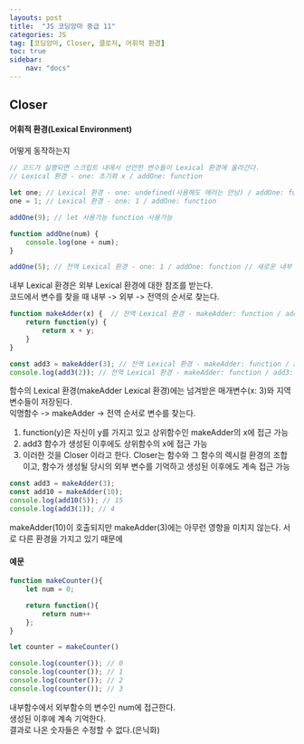 ```yaml
---
layouts: post
title:  "JS 코딩앙마 중급 11"
categories: JS
tag: [코딩앙마, Closer, 클로저, 어휘적 환경]
toc: true
sidebar:
    nav: "docs"
---
```


## Closer

#### 어휘적 환경(Lexical Environment)

어떻게 동작하는지
```js
// 코드가 실행되면 스크립트 내에서 선언한 변수들이 Lexical 환경에 올라간다.
// Lexical 환경 - one: 초기화 x / addOne: function

let one; // Lexical 환경 - one: undefined(사용해도 에러는 안남) / addOne: function
one = 1; // Lexical 환경 - one: 1 / addOne: function

addOne(9); // let 사용가능 function 사용가능

function addOne(num) {
    console.log(one + num);
}

addOne(5); // 전역 Lexical 환경 - one: 1 / addOne: function // 새로운 내부 Lexical 환경 - num: 5
```
내부 Lexical 환경은 외부 Lexical 환경에 대한 참조를 받는다.<br/>
코드에서 변수를 찾을 때 내부 -> 외부 -> 전역의 순서로 찾는다.


```js
function makeAdder(x) {  // 전역 Lexical 환경 - makeAdder: function / add3: 초기화x
    return function(y) { 
        return x + y;
    }
}

const add3 = makeAdder(3); // 전역 Lexical 환경 - makeAdder: function / add3: function // makeAdder Lexical 환경 - x: 3
console.log(add3(2)); // 전역 Lexical 환경 - makeAdder: function / add3: function // makeAdder Lexical 환경 - x: 3 // 익명함수 Lexical 환경 y : 2
```
함수의 Lexical 환경(makeAdder Lexical 환경)에는 넘겨받은 매개변수(x: 3)와 지역변수들이 저장된다.<br/>
익명함수 -> makeAdder -> 전역 순서로 변수를 찾는다.<br/>

1. function(y)은 자신이 y를 가지고 있고 상위함수인 makeAdder의 x에 접근 가능
2. add3 함수가 생성된 이후에도 상위함수의 x에 접근 가능
3. 이러한 것을 Closer 이라고 한다. Closer는 함수와 그 함수의 렉시컬 환경의 조합이고, 함수가 생성될 당시의 외부 변수를 기억하고 생성된 이후에도 계속 접근 가능

```js
const add3 = makeAdder(3);
const add10 = makeAdder(10);
console.log(add10(5)); // 15
console.log(add3(1)); // 4
```
makeAdder(10)이 호출되지만 makeAdder(3)에는 아무런 영향을 미치지 않는다. 서로 다른 환경을 가지고 있기 때문에



#### 예문

```js
function makeCounter(){
    let num = 0;

    return function(){
        return num++
    };
}

let counter = makeCounter()

console.log(counter()); // 0
console.log(counter()); // 1 
console.log(counter()); // 2 
console.log(counter()); // 3
```
내부함수에서 외부함수의 변수인 num에 접근한다.<br/>
생성된 이후에 계속 기억한다.<br/>
결과로 나온 숫자들은 수정할 수 없다.(은닉화)<br/>